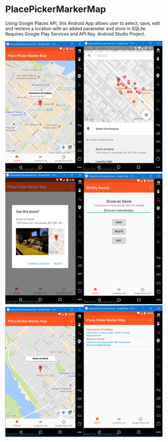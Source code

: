 # PlacePickerMarkerMap
Using Google Places API, this Android App allows user to select, save, edit and retrieve a location with an added parameter and store in SQLite. Requires Google Play Services and API Key. Android Studio Project.

![alt text](screenshots/screen_1.png "Default Location")![alt text](screenshots/screen_2.png "Select Location")![alt text](screenshots/screen_3.png "Edit Location")![alt text](screenshots/screen_4.png "Add Comment")![alt text](screenshots/screen_5.png "Review Location")![alt text](screenshots/screen_6.png "List Locations")

